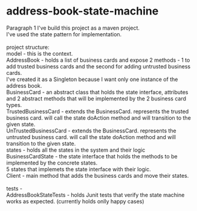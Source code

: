 # address-book-state-machine
Paragraph 1
I've build this project as a maven project.<br>
I've used the state pattern for implementation.<br>
<br>
project structure:<br>
model - this is the context. <br>
	AddressBook - holds a list of business cards and expose 2 methods - 1 to add trusted business cards and the second for adding untrusted business cards.<br>
                  I've created it as a Singleton because I want only one instance of the address book.<br>
    BusinessCard - an abstract class that holds the state interface, attributes and 2 abstract methods that will be implemented by the 2 business card types.<br>
    TrustedBusinessCard - extends the BusinessCard. represents the trusted business card. will call the state doAction method and will transition to the given state.<br>
    UnTrustedBusinessCard  - extends the BusinessCard. represents the untrusted business card. will call the state doAction method and will transition to the given state.<br>
states - holds all the states in the system and their logic <br>
    BusinessCardState - the state interface that holds the methods to be implemented by the concrete states. <br>
    5 states that implemets the state interface with their logic. <br>
Client - main method that adds the business cards and move their states.<br>
<br>
tests - <br>
    AddressBookStateTests - holds Junit tests that verify the state machine works as expected. (currently holds onlly happy cases) <br>
